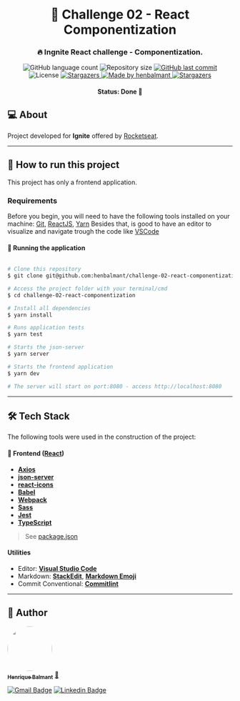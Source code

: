 <h1 align="center">
      💠 Challenge 02 - React Componentization
</h1>

<h3 align="center">
    🔥 Ingnite React challenge - Componentization.
</h3>

<p align="center">
  <img alt="GitHub language count" src="https://img.shields.io/github/languages/count/henbalmant/challenge-02-react-componentization?color=%2304D361">

  <img alt="Repository size" src="https://img.shields.io/github/repo-size/henbalmant/challenge-02-react-componentization">

  <a href="https://github.com/henbalmant/delivery-app-node-js/commits/master">
    <img alt="GitHub last commit" src="https://img.shields.io/github/last-commit/henbalmant/challenge-02-react-componentization">
  </a>

   <img alt="License" src="https://img.shields.io/badge/license-MIT-brightgreen">
   <a href="https://github.com/henbalmant/delivery-app-node-js/stargazers">
    <img alt="Stargazers" src="https://img.shields.io/github/stars/henbalmant/challenge-02-react-componentization?style=social">
  </a>

  <a href="https://batcave.dev.br">
    <img alt="Made by henbalmant" src="https://img.shields.io/badge/made%20by-henbalmant-%237519C1">
  </a>

  <a href="https://batcave.dev.br/">
    <img alt="Stargazers" src="https://img.shields.io/badge/Batcave-Community-%237159c1?style=flat&logo=ghost">
    </a>

</p>

<h4 align="center">
	Status: Done 🚀
</h4>

## 💻 About

Project developed for **Ignite** offered by [Rocketseat](https://rocketseat.com.br/).

---

## 🚀 How to run this project

This project has only a frontend application.

### Requirements

Before you begin, you will need to have the following tools installed on your machine:
[Git](https://git-scm.com), [ReactJS](https://reactjs.org/), [Yarn](https://yarnpkg.com/getting-started/install)
Besides that, is good to have an editor to visualize and navigate trough the code like [VSCode](https://code.visualstudio.com/)

#### 🎲 Running the application

```bash

# Clone this repository
$ git clone git@github.com:henbalmant/challenge-02-react-componentization.git

# Access the project folder with your terminal/cmd
$ cd challenge-02-react-componentization

# Install all dependencies
$ yarn install

# Runs application tests
$ yarn test

# Starts the json-server
$ yarn server

# Starts the frontend application
$ yarn dev

# The server will start on port:8080 - access http://localhost:8080

```

---

## 🛠 Tech Stack

The following tools were used in the construction of the project:

#### 🎲 **Frontend** ([React](https://reactjs.org/))

- **[Axios](https://axios-http.com/ptbr/docs/intro)**
- **[json-server](https://www.npmjs.com/package/json-server)**
- **[react-icons](https://react-icons.github.io/react-icons/)**
- **[Babel](https://babeljs.io/)**
- **[Webpack](https://webpack.js.org/)**
- **[Sass](https://sass-lang.com/)**
- **[Jest](https://jestjs.io/)**
- **[TypeScript](https://www.typescriptlang.org/)**

> See [package.json](https://github.com/henbalmant/challenge-02-react-componentization/blob/main/package.json)

#### **Utilities**

- Editor: **[Visual Studio Code](https://code.visualstudio.com/)**
- Markdown: **[StackEdit](https://stackedit.io/)**, **[Markdown Emoji](https://gist.github.com/rxaviers/7360908)**
- Commit Conventional: **[Commitlint](https://github.com/conventional-changelog/commitlint)**

---

## 🦸 Author

<a href="https://batcave.dev.br/author/henbalmant/">
 <img style="border-radius: 50%;" src="https://avatars.githubusercontent.com/u/20211646?v=4" width="100px;" alt=""/>
 <br />
 <sub><b>Henrique Balmant</b></sub></a> <a href="https://batcave.dev.br/author/henbalmant/" title="Batcave">🚀</a>
 <br />

[![Gmail Badge](https://img.shields.io/badge/-henrique.balmant@gmail.com-c14438?style=flat-square&logo=Gmail&logoColor=white&link=mailto:henrique.balmant@gmail.com)](mailto:henrique.balmant@gmail.com)
[![Linkedin Badge](https://img.shields.io/badge/-Henrique%20Balmant-blue?style=flat-square&logo=Linkedin&logoColor=white&link=https://www.linkedin.com/in/henrique-balmant/)](https://www.linkedin.com/in/henrique-balmant/)
